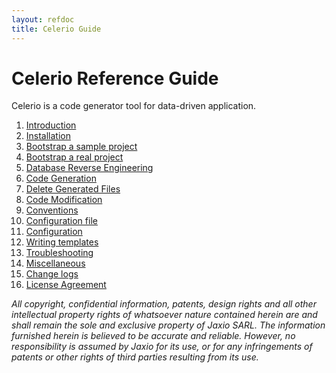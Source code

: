 ```yaml
---
layout: refdoc
title: Celerio Guide 
---
```


Celerio Reference Guide
=======================

Celerio is a code generator tool for data-driven application.

1. [Introduction](introduction.html)
2. [Installation](installation.html)
3. [Bootstrap a sample project](bootstrap.html)
4. [Bootstrap a real project](bootstrap.html)
5. [Database Reverse Engineering](extraction.html)
6. [Code Generation](generation.html)
7. [Delete Generated Files](delete-generated-files.html)
8. [Code Modification](modification.html)
9. [Conventions](convention.html)
10. [Configuration file](configuration-file.html)
11. [Configuration](configuration.html)
12. [Writing templates](templates.html)
13. [Troubleshooting](troubleshooting.html)
14. [Miscellaneous](miscellaneous.html)
15. [Change logs](changelog.html)
16. [License Agreement](celerio-license-agreement.html)

*All copyright, confidential information, patents, design rights and all other 
intellectual property rights of whatsoever nature contained herein are and 
shall remain the sole and exclusive property of Jaxio SARL. The information 
furnished herein is believed to be accurate and reliable. However, no 
responsibility is assumed by Jaxio for its use, or for any infringements 
of patents or other rights of third parties resulting from its use.*


